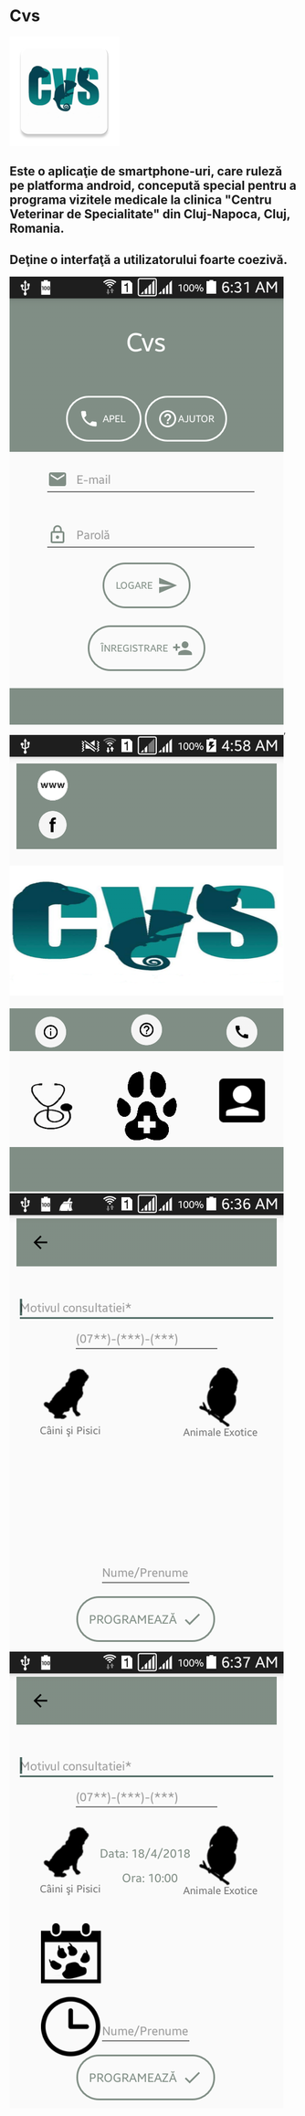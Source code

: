 # Cvs
![Alt text](ic_launcher.png)

## Este o aplicaţie de smartphone-uri, care ruleză pe platforma android, concepută special pentru a programa vizitele medicale la clinica "Centru Veterinar de Specialitate" din Cluj-Napoca, Cluj, Romania.

## Deţine o interfaţă a utilizatorului foarte coezivă.
![Alt text](logIn.png), ![Alt text](mainActivity.png) ![Alt text](scheduleActivity1.png) ![Alt text](scheduleActivity3.png)

